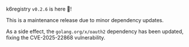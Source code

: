 k6registry `v0.2.6` is here 🎉!

This is a maintenance release due to minor dependency updates.

As a side effect, the `golang.org/x/oauth2` dependency has been updated, fixing the CVE-2025-22868 vulnerability.